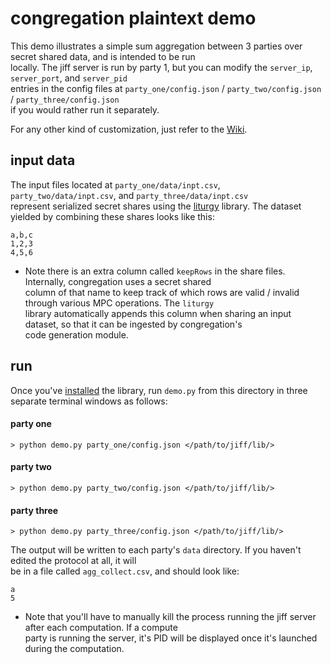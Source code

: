 # congregation plaintext demo

This demo illustrates a simple sum aggregation between 3 parties over secret shared data, and is intended to be run \
locally. The jiff server is run by party 1, but you can modify the `server_ip`, `server_port`, and `server_pid` \
entries in the config files at `party_one/config.json` / `party_two/config.json` / `party_three/config.json` \
if you would rather run it separately.

For any other kind of customization, just refer to the [Wiki](https://github.com/CCD-HRI/congregation/wiki).

## input data

The input files located at `party_one/data/inpt.csv`, `party_two/data/inpt.csv`, and `party_three/data/inpt.csv` \
represent serialized secret shares using the [liturgy](https://github.com/multiparty/liturgy) library. The dataset 
yielded by combining these shares looks like this:

```csv
a,b,c
1,2,3
4,5,6
```

- Note there is an extra column called `keepRows` in the share files. Internally, congregation uses a secret shared \
column of that name to keep track of which rows are valid / invalid through various MPC operations. The `liturgy` \
library automatically appends this column when sharing an input dataset, so that it can be ingested by congregation's \
code generation module.  
  
## run

Once you've [installed](https://github.com/CCD-HRI/congregation/wiki/Installation) the library, run `demo.py`
from this directory in three separate terminal windows as follows:

#### party one
```shell
> python demo.py party_one/config.json </path/to/jiff/lib/>
```
#### party two
```shell
> python demo.py party_two/config.json </path/to/jiff/lib/>
```
#### party three
```shell
> python demo.py party_three/config.json </path/to/jiff/lib/>
```

The output will be written to each party's `data` directory. If you haven't edited the protocol at all, it will \
be in a file called `agg_collect.csv`, and should look like:

```csv
a
5
```

- Note that you'll have to manually kill the process running the jiff server after each computation. If a compute \
  party is running the server, it's PID will be displayed once it's launched during the computation.